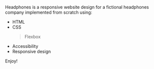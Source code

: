 Headphones is a responsive website design for a fictional headphones company implemented from scratch using:

+ HTML
+ CSS
    > Flexbox
+ Accessibility
+ Responsive design

Enjoy!